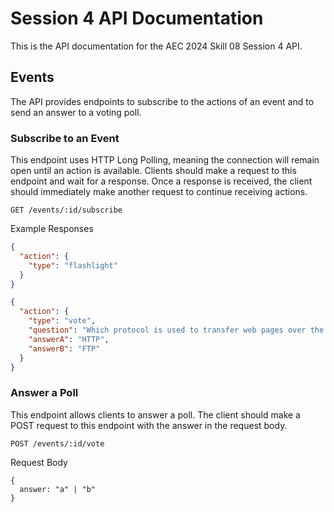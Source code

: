 # Session 4 API Documentation

This is the API documentation for the AEC 2024 Skill 08 Session 4 API.

## Events

The API provides endpoints to subscribe to the actions of an event and to send an answer to a voting poll.

### Subscribe to an Event

This endpoint uses HTTP Long Polling, meaning the connection will remain open until an action is available. Clients should make a request to this endpoint and wait for a response. Once a response is received, the client should immediately make another request to continue receiving actions.

```
GET /events/:id/subscribe
```

Example Responses

```json
{
  "action": {
    "type": "flashlight"
  }
}
```

```json
{
  "action": {
    "type": "vote",
    "question": "Which protocol is used to transfer web pages over the internet?",
    "answerA": "HTTP",
    "answerB": "FTP"
  }
}
```

### Answer a Poll

This endpoint allows clients to answer a poll. The client should make a POST request to this endpoint with the answer in the request body.

```
POST /events/:id/vote
```

Request Body

```
{
  answer: "a" | "b"
}
```
